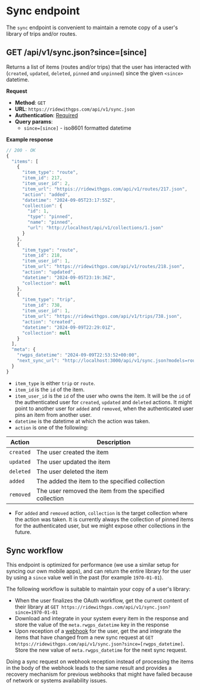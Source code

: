 # Sync endpoint

The `sync` endpoint is convenient to maintain a remote copy of a user's library of trips and/or routes.

## GET /api/v1/sync.json?since=[since]

Returns a list of items (routes and/or trips) that the user has interacted with (`created`, `updated`, `deleted`, `pinned` and `unpinned`) since the given `<since>` datetime.

**Request**

* **Method**: `GET`
* **URL**: `https://ridewithgps.com/api/v1/sync.json`
* **Authentication**: [Required](../authentication.md)
* **Query params**:
  * `since=[since]` - iso8601 formatted datetime

**Example response**

```javascript
// 200 - OK
{
  "items": [
    {
      "item_type": "route",
      "item_id": 217,
      "item_user_id": 2,
      "item_url": "httpis://ridewithgps.com/api/v1/routes/217.json",
      "action": "added",
      "datetime": "2024-09-05T23:17:55Z",
      "collection": {
        "id": 1,
        "type": "pinned",
        "name": "pinned",
        "url": "http://localhost/api/v1/collections/1.json"
      }
    },
    {
      "item_type": "route",
      "item_id": 218,
      "item_user_id": 1,
      "item_url": "https://ridewithgps.com/api/v1/routes/218.json",
      "action": "updated",
      "datetime": "2024-09-05T23:19:36Z",
      "collection": null
    },
    {
      "item_type": "trip",
      "item_id": 738,
      "item_user_id": 1,
      "item_url": "https://ridewithgps.com/api/v1/trips/738.json",
      "action": "created",
      "datetime": "2024-09-09T22:29:01Z",
      "collection": null
    }
  ],
  "meta": {
    "rwgps_datetime": "2024-09-09T22:53:52+00:00",
    "next_sync_url": "http://localhost:3000/api/v1/sync.json?models=routes%2Ctrips&since=2024-09-09T22%3A53%3A52%2B00%3A00"
  }
}
```

* `item_type` is either `trip` or `route`.
* `item_id` is the `id` of the item.
* `item_user_id` is the `id` of the user who owns the item. It will be the `id` of the authenticated user for `created`, `updated` and `deleted` actions. It might point to another user for `added` and `removed`, when the authenticated user pins an item from another user.
* `datetime` is the datetime at which the action was taken.
* `action` is one of the following:

| Action    | Description                                             |
| --------- | ------------------------------------------------------- |
| `created` | The user created the item                               |
| `updated` | The user updated the item                               |
| `deleted` | The user deleted the item                               |
| `added`   | The added the item to the specified collection          |
| `removed` | The user removed the item from the specified collection |

* For `added` and `removed` action, `collection` is the target collection where the action was taken. It is currently always the collection of pinned items for the authenticated user, but we might expose other collections in the future.

## Sync workflow

This endpoint is optimized for performance (we use a similar setup for syncing our own mobile apps), and can return the entire library for the user by using a `since` value well in the past (for example `1970-01-01`).

The following workflow is suitable to maintain your copy of a user's library:

* When the user finalizes the OAuth workflow, get the current content of their library at `GET https://ridewithgps.com/api/v1/sync.json?since=1970-01-01`
* Download and integrate in your system every item in the response and store the value of the `meta.rwgps_datetime` key in the response
* Upon reception of a [webhook](../webhooks.md) for the user, get the and integrate the items that have changed from a new sync request at `GET https://ridewithgps.com/api/v1/sync.json?since=[rwgps_datetime]`. Store the new value of `meta.rwgps_datetime` for the next sync request.

Doing a sync request on webhook reception instead of processing the items in the body of the webhook leads to the same result and provides a recovery mechanism for previous webhooks that might have failed because of network or systems availability issues.
